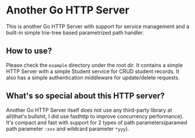 # Another Go HTTP Server
This is another Go HTTP Server with support for service management and a built-in simple trie-tree based parametrized path handler.

## How to use?
Please check the `example` directory under the root dir. It contains a simple HTTP Server with a simple Student service for CRUD student records. It also has a simple authentication middleware for update/delete requests.

## What's so special about this HTTP server?
Another Go HTTP Server itself does not use any third-party library at all(that's bullshit, I did use fasthttp to improve concurrency performance). It's compact and fast with support for 2 types of path parameters(paramed path parameter `:xxx` and wildcard parameter `*yyy`).
